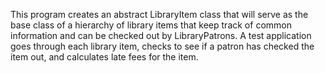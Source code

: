  This program creates an abstract LibraryItem class that will serve as the base class of a hierarchy of library items that keep
 track of common information and can be checked out by LibraryPatrons. A test application goes through each library item, checks to see
 if a patron has checked the item out, and calculates late fees for the item.
